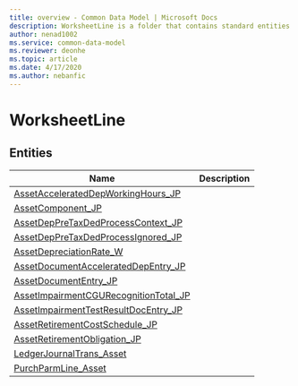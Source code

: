 ```yaml
---
title: overview - Common Data Model | Microsoft Docs
description: WorksheetLine is a folder that contains standard entities related to the Common Data Model.
author: nenad1002
ms.service: common-data-model
ms.reviewer: deonhe
ms.topic: article
ms.date: 4/17/2020
ms.author: nebanfic
---
```


# WorksheetLine


## Entities

|Name|Description|
|---|---|
|[AssetAcceleratedDepWorkingHours_JP](AssetAcceleratedDepWorkingHours_JP.md)||
|[AssetComponent_JP](AssetComponent_JP.md)||
|[AssetDepPreTaxDedProcessContext_JP](AssetDepPreTaxDedProcessContext_JP.md)||
|[AssetDepPreTaxDedProcessIgnored_JP](AssetDepPreTaxDedProcessIgnored_JP.md)||
|[AssetDepreciationRate_W](AssetDepreciationRate_W.md)||
|[AssetDocumentAcceleratedDepEntry_JP](AssetDocumentAcceleratedDepEntry_JP.md)||
|[AssetDocumentEntry_JP](AssetDocumentEntry_JP.md)||
|[AssetImpairmentCGURecognitionTotal_JP](AssetImpairmentCGURecognitionTotal_JP.md)||
|[AssetImpairmentTestResultDocEntry_JP](AssetImpairmentTestResultDocEntry_JP.md)||
|[AssetRetirementCostSchedule_JP](AssetRetirementCostSchedule_JP.md)||
|[AssetRetirementObligation_JP](AssetRetirementObligation_JP.md)||
|[LedgerJournalTrans_Asset](LedgerJournalTrans_Asset.md)||
|[PurchParmLine_Asset](PurchParmLine_Asset.md)||
